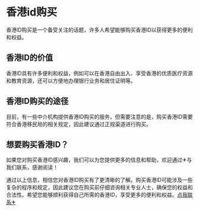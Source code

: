 # 香港id购买

香港ID购买是一个备受关注的话题，许多人希望能够购买香港ID以获得更多的便利和权益。

## 香港ID的价值

香港ID具有许多便利和权益，例如可以在香港自由出入、享受香港的优质医疗资源和教育资源，还可以方便地办理银行业务和居住证明等。

## 香港ID购买的途径

目前，有一些中介机构提供香港ID购买的服务，但需要注意的是，购买香港ID需要符合香港移民局的相关规定，因此建议通过正规渠道进行购买。

## 想要购买香港ID？

如果您对购买香港ID感兴趣，我们可以为您提供更多的信息和帮助，欢迎通过✈与我们联系，感谢阅读！

通过以上信息，相信您对香港ID购买有了更清晰的了解。购买香港ID可能涉及一些复杂的程序和规定，因此建议您在购买前仔细咨询相关专业人士，确保您的权益和合法性。希望您能够顺利获得自己所需的香港ID，享受更多的便利和权益。[点我联系✈](https://help.G208.com)